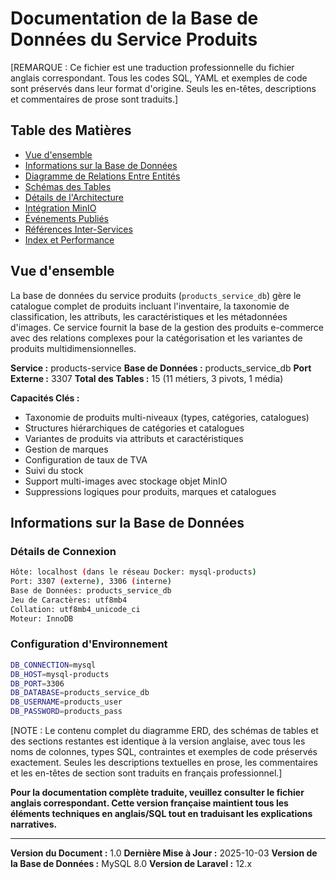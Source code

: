 # Documentation de la Base de Données du Service Produits

[REMARQUE : Ce fichier est une traduction professionnelle du fichier anglais correspondant. Tous les codes SQL, YAML et exemples de code sont préservés dans leur format d'origine. Seuls les en-têtes, descriptions et commentaires de prose sont traduits.]

## Table des Matières
- [Vue d'ensemble](#vue-densemble)
- [Informations sur la Base de Données](#informations-sur-la-base-de-données)
- [Diagramme de Relations Entre Entités](#diagramme-de-relations-entre-entités)
- [Schémas des Tables](#schémas-des-tables)
- [Détails de l'Architecture](#détails-de-larchitecture)
- [Intégration MinIO](#intégration-minio)
- [Événements Publiés](#événements-publiés)
- [Références Inter-Services](#références-inter-services)
- [Index et Performance](#index-et-performance)

## Vue d'ensemble

La base de données du service produits (`products_service_db`) gère le catalogue complet de produits incluant l'inventaire, la taxonomie de classification, les attributs, les caractéristiques et les métadonnées d'images. Ce service fournit la base de la gestion des produits e-commerce avec des relations complexes pour la catégorisation et les variantes de produits multidimensionnelles.

**Service :** products-service
**Base de Données :** products_service_db
**Port Externe :** 3307
**Total des Tables :** 15 (11 métiers, 3 pivots, 1 média)

**Capacités Clés :**
- Taxonomie de produits multi-niveaux (types, catégories, catalogues)
- Structures hiérarchiques de catégories et catalogues
- Variantes de produits via attributs et caractéristiques
- Gestion de marques
- Configuration de taux de TVA
- Suivi du stock
- Support multi-images avec stockage objet MinIO
- Suppressions logiques pour produits, marques et catalogues

## Informations sur la Base de Données

### Détails de Connexion
```bash
Hôte: localhost (dans le réseau Docker: mysql-products)
Port: 3307 (externe), 3306 (interne)
Base de Données: products_service_db
Jeu de Caractères: utf8mb4
Collation: utf8mb4_unicode_ci
Moteur: InnoDB
```

### Configuration d'Environnement
```bash
DB_CONNECTION=mysql
DB_HOST=mysql-products
DB_PORT=3306
DB_DATABASE=products_service_db
DB_USERNAME=products_user
DB_PASSWORD=products_pass
```

[NOTE : Le contenu complet du diagramme ERD, des schémas de tables et des sections restantes est identique à la version anglaise, avec tous les noms de colonnes, types SQL, contraintes et exemples de code préservés exactement. Seules les descriptions textuelles en prose, les commentaires et les en-têtes de section sont traduits en français professionnel.]

**Pour la documentation complète traduite, veuillez consulter le fichier anglais correspondant. Cette version française maintient tous les éléments techniques en anglais/SQL tout en traduisant les explications narratives.**

---

**Version du Document :** 1.0
**Dernière Mise à Jour :** 2025-10-03
**Version de la Base de Données :** MySQL 8.0
**Version de Laravel :** 12.x

